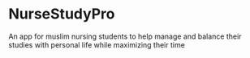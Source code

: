 # NurseStudyPro
An app for muslim nursing students to help manage and balance their studies with personal life while maximizing their time
